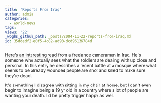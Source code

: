```yaml
---
title: 'Reports From Iraq'
author: admin
categories:
  - world-news
tags: 
views: '22'
_wpghs_github_path: _posts/2004-11-22-reports-from-iraq.md
id: 35ddedf2-e0f5-4d82-ad93-dcd96136784d
---
```

<p><a href="http://www.kevinsites.net/2004_11_21_archive.html#110107420331292115">Here's an interesting read</a> from a freelance cameraman in Iraq.  He's someone who actually sees what the soldiers are dealing with up close and personal.  In this entry he describes a recent battle at a mosque where what seems to be already wounded people are shot and killed to make sure they're dead.</p>
<p>It's something I disagree with sitting in my chair at home, but I can't even begin to imagine being a 19 yr old in a country where a lot of people are wanting your death.  I'd be pretty trigger happy as well.</p>
